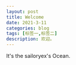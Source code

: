 ```yaml
---
layout: post
title: Welcome
date: 2021-3-11
categories: blog
tags: [标签一,标签二]
description: 欢迎。
---
```


It's the sailoryex's Ocean.












